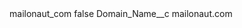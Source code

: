 <?xml version="1.0" encoding="UTF-8"?>
<CustomMetadata xmlns="http://soap.sforce.com/2006/04/metadata" xmlns:xsi="http://www.w3.org/2001/XMLSchema-instance" xmlns:xsd="http://www.w3.org/2001/XMLSchema">
    <label>mailonaut_com</label>
    <protected>false</protected>
    <values>
        <field>Domain_Name__c</field>
        <value xsi:type="xsd:string">mailonaut.com</value>
    </values>
</CustomMetadata>
